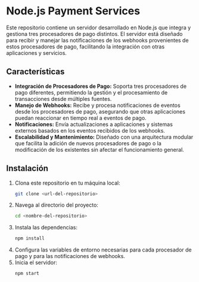 # Node.js Payment Services

Este repositorio contiene un servidor desarrollado en Node.js que integra y gestiona tres procesadores de pago distintos. El servidor está diseñado para recibir y manejar las notificaciones de los webhooks provenientes de estos procesadores de pago, facilitando la integración con otras aplicaciones y servicios.

## Características

- **Integración de Procesadores de Pago:** Soporta tres procesadores de pago diferentes, permitiendo la gestión y el procesamiento de transacciones desde múltiples fuentes.
- **Manejo de Webhooks:** Recibe y procesa notificaciones de eventos desde los procesadores de pago, asegurando que otras aplicaciones puedan reaccionar en tiempo real a eventos de pago.
- **Notificaciones:** Envía actualizaciones a aplicaciones y sistemas externos basados en los eventos recibidos de los webhooks.
- **Escalabilidad y Mantenimiento:** Diseñado con una arquitectura modular que facilita la adición de nuevos procesadores de pago o la modificación de los existentes sin afectar el funcionamiento general.

## Instalación

1. Clona este repositorio en tu máquina local:
   ```bash
   git clone <url-del-repositorio>
2. Navega al directorio del proyecto:
   ```bash
   cd <nombre-del-repositorio>
3. Instala las dependencias:
   ```bash
   npm install
4. Configura las variables de entorno necesarias para cada procesador de pago y para las notificaciones de webhooks.
5. Inicia el servidor:
   ```bash
   npm start
   
